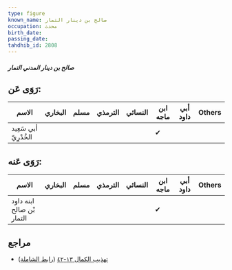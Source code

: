 ```yaml
---
type: figure
known_name: صالح بن دينار التمار
occupation: محدث
birth_date:
passing_date:
tahdhib_id: 2808
---
```

##### صالح بن دينار المدني التمار

## رَوَى عَن:
| الاسم                 | البخاري | مسلم | الترمذي | النسائي | ابن ماجه | أبي داود | Others |
| --------------------- | ------- | ---- | ------- | ------- | -------- | -------- | ------ |
| أبي سَعِيد الخُدْرِيّ |         |      |         |         | ✔        |          |        |
## رَوَى عَنه:
| الاسم                     | البخاري | مسلم | الترمذي | النسائي | ابن ماجه | أبي داود | Others |
| ------------------------- | ------- | ---- | ------- | ------- | -------- | -------- | ------ |
| ابنه داود بْن صالح التمار |         |      |         |         | ✔        |          |        |
## مراجع
- [تهذيب الكمال ١٣-٤٢](obsidian://open?vault=Tahdhib-al-Kamal&file=Figures/٢٨٠٨-صالح%20بن%20دينار%20المدني%20التمار) ([رابط الشاملة](https://shamela.ws/book/3722/6423))